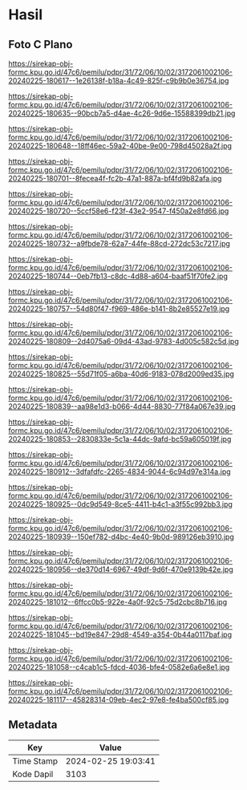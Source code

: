 # Hasil

## Foto C Plano

https://sirekap-obj-formc.kpu.go.id/47c6/pemilu/pdpr/31/72/06/10/02/3172061002106-20240225-180617--1e26138f-b18a-4c49-825f-c9b9b0e36754.jpg

https://sirekap-obj-formc.kpu.go.id/47c6/pemilu/pdpr/31/72/06/10/02/3172061002106-20240225-180635--90bcb7a5-d4ae-4c26-9d6e-15588399db21.jpg

https://sirekap-obj-formc.kpu.go.id/47c6/pemilu/pdpr/31/72/06/10/02/3172061002106-20240225-180648--18ff46ec-59a2-40be-9e00-798d45028a2f.jpg

https://sirekap-obj-formc.kpu.go.id/47c6/pemilu/pdpr/31/72/06/10/02/3172061002106-20240225-180701--8fecea4f-fc2b-47a1-887a-bf4fd9b82afa.jpg

https://sirekap-obj-formc.kpu.go.id/47c6/pemilu/pdpr/31/72/06/10/02/3172061002106-20240225-180720--5ccf58e6-f23f-43e2-9547-f450a2e8fd66.jpg

https://sirekap-obj-formc.kpu.go.id/47c6/pemilu/pdpr/31/72/06/10/02/3172061002106-20240225-180732--a9fbde78-62a7-44fe-88cd-272dc53c7217.jpg

https://sirekap-obj-formc.kpu.go.id/47c6/pemilu/pdpr/31/72/06/10/02/3172061002106-20240225-180744--0eb7fb13-c8dc-4d88-a604-baaf51f70fe2.jpg

https://sirekap-obj-formc.kpu.go.id/47c6/pemilu/pdpr/31/72/06/10/02/3172061002106-20240225-180757--54d80f47-f969-486e-b141-8b2e85527e19.jpg

https://sirekap-obj-formc.kpu.go.id/47c6/pemilu/pdpr/31/72/06/10/02/3172061002106-20240225-180809--2d4075a6-09d4-43ad-9783-4d005c582c5d.jpg

https://sirekap-obj-formc.kpu.go.id/47c6/pemilu/pdpr/31/72/06/10/02/3172061002106-20240225-180825--55d71f05-a6ba-40d6-9183-078d2009ed35.jpg

https://sirekap-obj-formc.kpu.go.id/47c6/pemilu/pdpr/31/72/06/10/02/3172061002106-20240225-180839--aa98e1d3-b066-4d44-8830-77f84a067e39.jpg

https://sirekap-obj-formc.kpu.go.id/47c6/pemilu/pdpr/31/72/06/10/02/3172061002106-20240225-180853--2830833e-5c1a-44dc-9afd-bc59a605019f.jpg

https://sirekap-obj-formc.kpu.go.id/47c6/pemilu/pdpr/31/72/06/10/02/3172061002106-20240225-180912--3dfafdfc-2265-4834-9044-6c94d97e314a.jpg

https://sirekap-obj-formc.kpu.go.id/47c6/pemilu/pdpr/31/72/06/10/02/3172061002106-20240225-180925--0dc9d549-8ce5-4411-b4c1-a3f55c992bb3.jpg

https://sirekap-obj-formc.kpu.go.id/47c6/pemilu/pdpr/31/72/06/10/02/3172061002106-20240225-180939--150ef782-d4bc-4e40-9b0d-989126eb3910.jpg

https://sirekap-obj-formc.kpu.go.id/47c6/pemilu/pdpr/31/72/06/10/02/3172061002106-20240225-180956--de370d14-6967-49df-9d6f-470e9139b42e.jpg

https://sirekap-obj-formc.kpu.go.id/47c6/pemilu/pdpr/31/72/06/10/02/3172061002106-20240225-181012--6ffcc0b5-922e-4a0f-92c5-75d2cbc8b716.jpg

https://sirekap-obj-formc.kpu.go.id/47c6/pemilu/pdpr/31/72/06/10/02/3172061002106-20240225-181045--bd19e847-29d8-4549-a354-0b44a0117baf.jpg

https://sirekap-obj-formc.kpu.go.id/47c6/pemilu/pdpr/31/72/06/10/02/3172061002106-20240225-181058--c4cab1c5-fdcd-4036-bfe4-0582e6a6e8e1.jpg

https://sirekap-obj-formc.kpu.go.id/47c6/pemilu/pdpr/31/72/06/10/02/3172061002106-20240225-181117--45828314-09eb-4ec2-97e8-fe4ba500cf85.jpg


## Metadata

| Key        | Value               |
| ---------- | ------------------- |
| Time Stamp | 2024-02-25 19:03:41 |
| Kode Dapil | 3103                |



